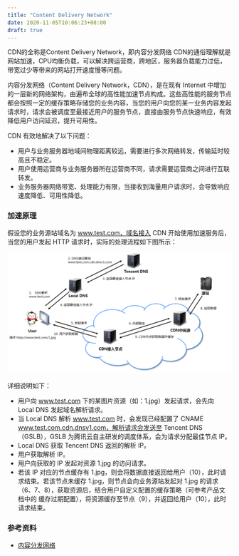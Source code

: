 ```yaml
---
title: "Content Delivery Network"
date: 2020-11-05T10:06:23+08:00
draft: true
---
```


CDN的全称是Content Delivery Network，即内容分发网络
CDN的通俗理解就是网站加速，CPU均衡负载，可以解决跨运营商，跨地区，服务器负载能力过低，带宽过少等带来的网站打开速度慢等问题。

内容分发网络（Content Delivery Network，CDN），是在现有 Internet 中增加的一层新的网络架构，由遍布全球的高性能加速节点构成。这些高性能的服务节点都会按照一定的缓存策略存储您的业务内容，当您的用户向您的某一业务内容发起请求时，请求会被调度至最接近用户的服务节点，直接由服务节点快速响应，有效降低用户访问延迟，提升可用性。


CDN 有效地解决了以下问题：

- 用户与业务服务器地域间物理距离较远，需要进行多次网络转发，传输延时较高且不稳定。
- 用户使用运营商与业务服务器所在运营商不同，请求需要运营商之间进行互联转发。
- 业务服务器网络带宽、处理能力有限，当接收到海量用户请求时，会导致响应速度降低、可用性降低。

### 加速原理

假设您的业务源站域名为 www.test.com，域名接入 CDN 开始使用加速服务后，当您的用户发起 HTTP 请求时，实际的处理流程如下图所示：

![cdn](/images/cdn.png)

详细说明如下：

- 用户向 www.test.com 下的某图片资源（如：1.jpg）发起请求，会先向 Local DNS 发起域名解析请求。
- 当 Local DNS 解析 www.test.com 时，会发现已经配置了 CNAME www.test.com.cdn.dnsv1.com，解析请求会发送至 Tencent DNS（GSLB），GSLB 为腾讯云自主研发的调度体系，会为请求分配最佳节点 IP。
- Local DNS 获取 Tencent DNS 返回的解析 IP。
- 用户获取解析 IP。
- 用户向获取的 IP 发起对资源 1.jpg 的访问请求。
- 若该 IP 对应的节点缓存有 1.jpg，则会将数据直接返回给用户（10），此时请求结束。若该节点未缓存 1.jpg，则节点会向业务源站发起对 1.jpg 的请求（6、7、8），获取资源后，结合用户自定义配置的缓存策略（可参考产品文档中的 缓存过期配置），将资源缓存至节点（9），并返回给用户（10），此时请求结束。


### 参考资料

- [内容分发网络](https://cloud.tencent.com/document/product/228/2939)